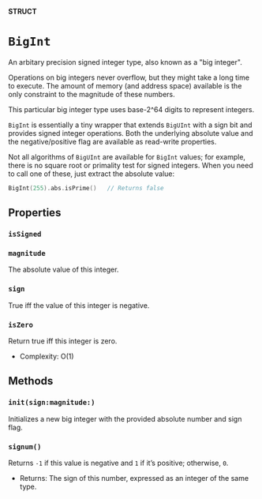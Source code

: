 **STRUCT**

# `BigInt`

An arbitary precision signed integer type, also known as a "big integer".

Operations on big integers never overflow, but they might take a long time to execute.
The amount of memory (and address space) available is the only constraint to the magnitude of these numbers.

This particular big integer type uses base-2^64 digits to represent integers.

`BigInt` is essentially a tiny wrapper that extends `BigUInt` with a sign bit and provides signed integer
operations. Both the underlying absolute value and the negative/positive flag are available as read-write 
properties.

Not all algorithms of `BigUInt` are available for `BigInt` values; for example, there is no square root or
primality test for signed integers. When you need to call one of these, just extract the absolute value:

```Swift
BigInt(255).abs.isPrime()   // Returns false
```

## Properties
### `isSigned`

### `magnitude`

The absolute value of this integer.

### `sign`

True iff the value of this integer is negative.

### `isZero`

Return true iff this integer is zero.

- Complexity: O(1)

## Methods
### `init(sign:magnitude:)`

Initializes a new big integer with the provided absolute number and sign flag.

### `signum()`

Returns `-1` if this value is negative and `1` if it’s positive; otherwise, `0`.

- Returns: The sign of this number, expressed as an integer of the same type.
